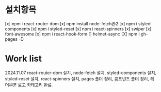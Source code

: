 # 설치항목
[x] npm i react-router-dom
[x] npm install node-fetch@2
[x] npm i styled-components
[x] npm i styled-reset
[x] npm i react-spinners
[x] swiper
[x] font-awesome
[x] npm i react-hook-form
[] helmet-async
[X] npm i gh-pages -D

# Work list
2024.11.07 react-router-dom 설치, node-fetch 설치, styled-components 설치, styled-reset 설치, react-spinners 설치, pages 폴더 정리, 콤포넌츠 폴더 정리, 헤더부분 로고 카테고리 완료.